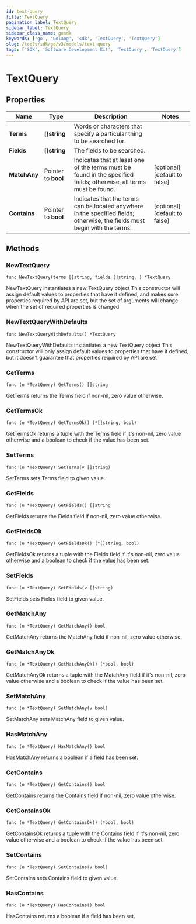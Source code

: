 ```yaml
---
id: text-query
title: TextQuery
pagination_label: TextQuery
sidebar_label: TextQuery
sidebar_class_name: gosdk
keywords: ['go', 'Golang', 'sdk', 'TextQuery', 'TextQuery']
slug: /tools/sdk/go/v3/models/text-query
tags: ['SDK', 'Software Development Kit', 'TextQuery', 'TextQuery']
---
```


# TextQuery

## Properties

| Name | Type | Description | Notes |
| --- | --- | --- | --- |
| **Terms** | **[]string** | Words or characters that specify a particular thing to be searched for. |
| **Fields** | **[]string** | The fields to be searched. |
| **MatchAny** | Pointer to **bool** | Indicates that at least one of the terms must be found in the specified fields; otherwise, all terms must be found. | [optional] [default to false] |
| **Contains** | Pointer to **bool** | Indicates that the terms can be located anywhere in the specified fields; otherwise, the fields must begin with the terms. | [optional] [default to false] |

## Methods

### NewTextQuery

`func NewTextQuery(terms []string, fields []string, ) *TextQuery`

NewTextQuery instantiates a new TextQuery object This constructor will assign default values to properties that have it defined, and makes sure properties required by API are set, but the set of arguments will change when the set of required properties is changed

### NewTextQueryWithDefaults

`func NewTextQueryWithDefaults() *TextQuery`

NewTextQueryWithDefaults instantiates a new TextQuery object This constructor will only assign default values to properties that have it defined, but it doesn't guarantee that properties required by API are set

### GetTerms

`func (o *TextQuery) GetTerms() []string`

GetTerms returns the Terms field if non-nil, zero value otherwise.

### GetTermsOk

`func (o *TextQuery) GetTermsOk() (*[]string, bool)`

GetTermsOk returns a tuple with the Terms field if it's non-nil, zero value otherwise and a boolean to check if the value has been set.

### SetTerms

`func (o *TextQuery) SetTerms(v []string)`

SetTerms sets Terms field to given value.

### GetFields

`func (o *TextQuery) GetFields() []string`

GetFields returns the Fields field if non-nil, zero value otherwise.

### GetFieldsOk

`func (o *TextQuery) GetFieldsOk() (*[]string, bool)`

GetFieldsOk returns a tuple with the Fields field if it's non-nil, zero value otherwise and a boolean to check if the value has been set.

### SetFields

`func (o *TextQuery) SetFields(v []string)`

SetFields sets Fields field to given value.

### GetMatchAny

`func (o *TextQuery) GetMatchAny() bool`

GetMatchAny returns the MatchAny field if non-nil, zero value otherwise.

### GetMatchAnyOk

`func (o *TextQuery) GetMatchAnyOk() (*bool, bool)`

GetMatchAnyOk returns a tuple with the MatchAny field if it's non-nil, zero value otherwise and a boolean to check if the value has been set.

### SetMatchAny

`func (o *TextQuery) SetMatchAny(v bool)`

SetMatchAny sets MatchAny field to given value.

### HasMatchAny

`func (o *TextQuery) HasMatchAny() bool`

HasMatchAny returns a boolean if a field has been set.

### GetContains

`func (o *TextQuery) GetContains() bool`

GetContains returns the Contains field if non-nil, zero value otherwise.

### GetContainsOk

`func (o *TextQuery) GetContainsOk() (*bool, bool)`

GetContainsOk returns a tuple with the Contains field if it's non-nil, zero value otherwise and a boolean to check if the value has been set.

### SetContains

`func (o *TextQuery) SetContains(v bool)`

SetContains sets Contains field to given value.

### HasContains

`func (o *TextQuery) HasContains() bool`

HasContains returns a boolean if a field has been set.
